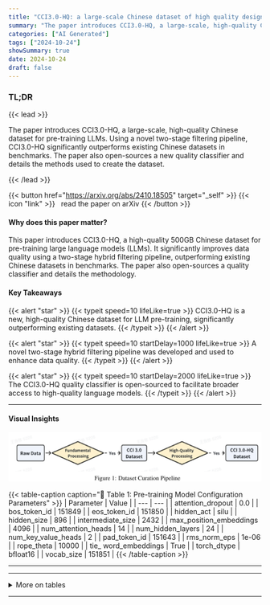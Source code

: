```yaml
---
title: "CCI3.0-HQ: a large-scale Chinese dataset of high quality designed for pre-training large language models"
summary: "The paper introduces CCI3.0-HQ, a large-scale, high-quality Chinese dataset for pre-training LLMs.  Using a novel two-stage filtering pipeline, CCI3.0-HQ significantly outperforms existing Chinese dat....."
categories: ["AI Generated"]
tags: ["2024-10-24"]
showSummary: true
date: 2024-10-24
draft: false
---
```


### TL;DR


{{< lead >}}

The paper introduces CCI3.0-HQ, a large-scale, high-quality Chinese dataset for pre-training LLMs.  Using a novel two-stage filtering pipeline, CCI3.0-HQ significantly outperforms existing Chinese datasets in benchmarks.  The paper also open-sources a new quality classifier and details the methods used to create the dataset.

{{< /lead >}}


{{< button href="https://arxiv.org/abs/2410.18505" target="_self" >}}
{{< icon "link" >}} &nbsp; read the paper on arXiv
{{< /button >}}

#### Why does this paper matter?
This paper introduces CCI3.0-HQ, a high-quality 500GB Chinese dataset for pre-training large language models (LLMs).  It significantly improves data quality using a two-stage hybrid filtering pipeline, outperforming existing Chinese datasets in benchmarks. The paper also open-sources a quality classifier and details the methodology.
#### Key Takeaways

{{< alert "star" >}}
{{< typeit speed=10 lifeLike=true >}} CCI3.0-HQ is a new, high-quality Chinese dataset for LLM pre-training, significantly outperforming existing datasets. {{< /typeit >}}
{{< /alert >}}

{{< alert "star" >}}
{{< typeit speed=10 startDelay=1000 lifeLike=true >}} A novel two-stage hybrid filtering pipeline was developed and used to enhance data quality. {{< /typeit >}}
{{< /alert >}}

{{< alert "star" >}}
{{< typeit speed=10 startDelay=2000 lifeLike=true >}} The CCI3.0-HQ quality classifier is open-sourced to facilitate broader access to high-quality language models. {{< /typeit >}}
{{< /alert >}}

------
#### Visual Insights

![](figures/figures_2_0.png "🔼 Figure 1: Dataset Curation Pipeline")

{{< table-caption caption="🔽 Table 1: Pre-training Model Configuration Parameters" >}}
| Parameter | Value |
| --- | --- |
| attention_dropout | 0.0 |
| bos_token_id | 151849 |
| eos_token_id | 151850 |
| hidden_act | silu |
| hidden_size | 896 |
| intermediate_size | 2432 |
| max_position_embeddings | 4096 |
| num_attention_heads | 14 |
| num_hidden_layers | 24 |
| num_key_value_heads | 2 |
| pad_token_id | 151643 |
| rms_norm_eps | 1e-06 |
| rope_theta | 10000 |
| tie_ word_embeddings | True |
| torch_dtype | bfloat16 |
| vocab_size | 151851 |
{{< /table-caption >}}

------







------

<details>
<summary>More on tables
</summary>


{{< table-caption caption="🔽 Table 2: Comparison of Dataset Impacts on Model Performance in Mixed and Chinese Dataset Experiments" >}}
{{< /table-caption >}}

{{< table-caption caption="🔽 Table 3: Comparison of Two Quality Annotation Methods" >}}
{{< /table-caption >}}

{{< table-caption caption="🔽 Table 4: Evaluation of Different Quality Classifiers" >}}
{{< /table-caption >}}


</details>

------

